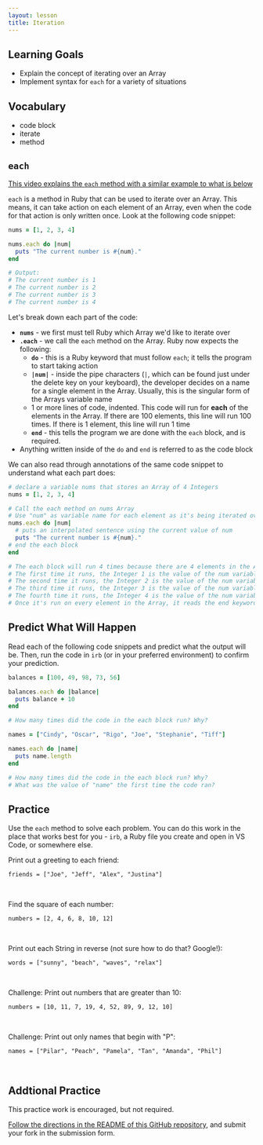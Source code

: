 ```yaml
---
layout: lesson
title: Iteration
---
```


## Learning Goals

- Explain the concept of iterating over an Array
- Implement syntax for `each` for a variety of situations

## Vocabulary

- <span class="vocab">code block</span>
- <span class="vocab">iterate</span>
- <span class="vocab">method</span>

## `each`

[This video explains the `each` method with a similar example to what is below](https://zoom.us/rec/play/wjK1UGkNDIPNN-3fi5RyaXm0n1q1hAPPtZSmvSEx0hsxMrrJbsbUf0yP_Oe_mT-b1JyzZOkNkvoeZnr1.DDs1X1bXngF6uenu?autoplay=true&startTime=1643055950000)

`each` is a <span class="vocab">method</span> in Ruby that can be used to <span class="vocab">iterate</span> over an Array. This means, it can take action on each element of an Array, even when the code for that action is only written once. Look at the following code snippet:

```ruby
nums = [1, 2, 3, 4]

nums.each do |num|
  puts "The current number is #{num}."
end

# Output:
# The current number is 1
# The current number is 2
# The current number is 3
# The current number is 4
```

Let's break down each part of the code:
- **`nums`** - we first must tell Ruby which Array we'd like to iterate over
- **`.each`** - we call the `each` method on the Array. Ruby now expects the following:
  - **`do`** - this is a Ruby keyword that must follow `each`; it tells the program to start taking action
  - **`|num|`** - inside the pipe characters (`|`, which can be found just under the delete key on your keyboard), the developer decides on a name for a single element in the Array. Usually, this is the singular form of the Arrays variable name
  - 1 or more lines of code, indented. This code will run for **each** of the elements in the Array. If there are 100 elements, this line will run 100 times. If there is 1 element, this line will run 1 time
  - **`end`** - this tells the program we are done with the `each` block, and is required.
- Anything written inside of the `do` and `end` is referred to as the <span class="vocab">code block</span>

We can also read through annotations of the same code snippet to understand what each part does: 

```ruby
# declare a variable nums that stores an Array of 4 Integers
nums = [1, 2, 3, 4]

# Call the each method on nums Array
# Use "num" as variable name for each element as it's being iterated over
nums.each do |num|
  # puts an interpolated sentence using the current value of num
  puts "The current number is #{num}."
# end the each block
end

# The each block will run 4 times because there are 4 elements in the Array
# The first time it runs, the Integer 1 is the value of the num variable
# The second time it runs, the Integer 2 is the value of the num variable
# The third time it runs, the Integer 3 is the value of the num variable
# The fourth time it runs, the Integer 4 is the value of the num variable
# Once it's run on every element in the Array, it reads the end keyword, and is finished
```

## Predict What Will Happen

Read each of the following code snippets and predict what the output will be. Then, run the code in `irb` (or in your preferred environment) to confirm your prediction.

```ruby
balances = [100, 49, 98, 73, 56]

balances.each do |balance|
  puts balance + 10
end

# How many times did the code in the each block run? Why?
```

```ruby
names = ["Cindy", "Oscar", "Rigo", "Joe", "Stephanie", "Tiff"]

names.each do |name|
  puts name.length
end

# How many times did the code in the each block run? Why?
# What was the value of "name" the first time the code ran?
```

## Practice

Use the `each` method to solve each problem. You can do this work in the place that works best for you - `irb`, a Ruby file you create and open in VS Code, or somewhere else.

<div class="s-card">
  <p>Print out a greeting to each friend:</p>
  <p><code>friends = ["Joe", "Jeff", "Alex", "Justina"]</code></p>
</div>
<br>

<div class="s-card">
  <p>Find the square of each number:</p>
  <p><code>numbers = [2, 4, 6, 8, 10, 12]</code></p>
</div>
<br>

<div class="s-card">
  <p>Print out each String in reverse (not sure how to do that? Google!):</p>
  <p><code>words = ["sunny", "beach", "waves", "relax"]</code></p>
</div>
<br>

<div class="s-card">
  <p>Challenge: Print out numbers that are greater than 10:</p>
  <p><code>numbers = [10, 11, 7, 19, 4, 52, 89, 9, 12, 10]</code></p>
</div>
<br>

<div class="s-card">
  <p>Challenge: Print out only names that begin with "P":</p>
  <p><code>names = ["Pilar", "Peach", "Pamela", "Tan", "Amanda", "Phil"]</code></p>
</div>
<br>

## Addtional Practice
This practice work is encouraged, but not required.

[Follow the directions in the README of this GitHub repository](https://github.com/turingschool/m0_be_iteration/), and submit your fork in the submission form.

<br>
<br>
<br>
